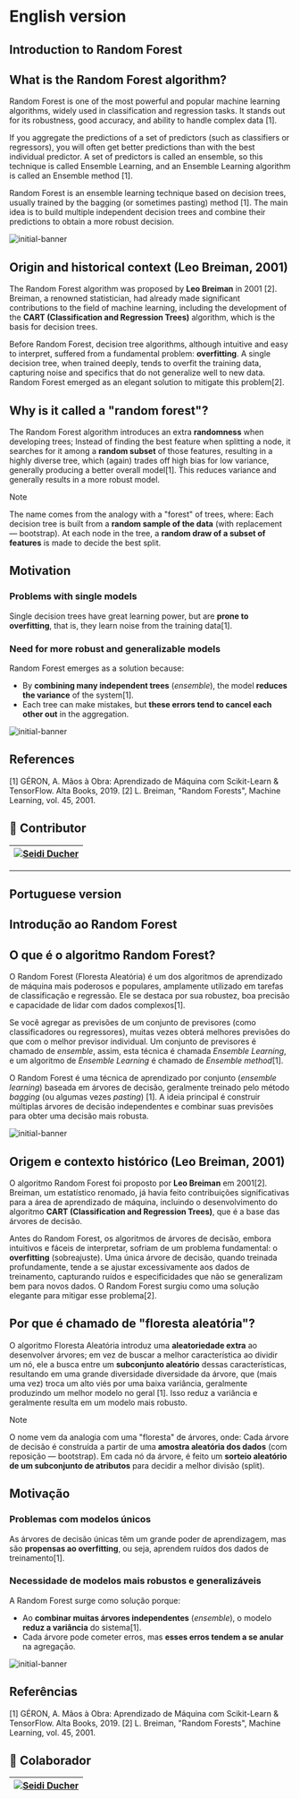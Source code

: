 # English version

## Introduction to Random Forest

## What is the Random Forest algorithm?

Random Forest is one of the most powerful and popular machine learning algorithms, widely used in classification and regression tasks. It stands out for its robustness, good accuracy, and ability to handle complex data [1].

If you aggregate the predictions of a set of predictors (such as classifiers or regressors), you will often get better predictions than with the best individual predictor. A set of predictors is called an ensemble, so this technique is called Ensemble Learning, and an Ensemble Learning algorithm is called an Ensemble method [1].

Random Forest is an ensemble learning technique based on decision trees, usually trained by the bagging (or sometimes pasting) method [1]. The main idea is to build multiple independent decision trees and combine their predictions to obtain a more robust decision.

![initial-banner](./img/forest.jpeg)

## Origin and historical context (Leo Breiman, 2001)

The Random Forest algorithm was proposed by **Leo Breiman** in 2001 [2]. Breiman, a renowned statistician, had already made significant contributions to the field of machine learning, including the development of the **CART (Classification and Regression Trees)** algorithm, which is the basis for decision trees.

Before Random Forest, decision tree algorithms, although intuitive and easy to interpret, suffered from a fundamental problem: **overfitting**. A single decision tree, when trained deeply, tends to overfit the training data, capturing noise and specifics that do not generalize well to new data. Random Forest emerged as an elegant solution to mitigate this problem[2].

## Why is it called a "random forest"?

The Random Forest algorithm introduces an extra **randomness** when developing trees; Instead of finding the best feature when splitting a node, it searches for it among a **random subset** of those features, resulting in a highly diverse tree, which (again) trades off high bias for low variance, generally producing a better overall model[1]. This reduces variance and generally results in a more robust model.

> [!NOTE]
>The name comes from the analogy with a "forest" of trees, where:
>Each decision tree is built from a **random sample of the data** (with replacement — bootstrap).
>At each node in the tree, a **random draw of a subset of features** is made to decide the best split.

## Motivation

### Problems with single models

Single decision trees have great learning power, but are **prone to overfitting**, that is, they learn noise from the training data[1].

### Need for more robust and generalizable models

Random Forest emerges as a solution because:

* By **combining many independent trees** (*ensemble*), the model **reduces the variance** of the system[1].
* Each tree can make mistakes, but **these errors tend to cancel each other out** in the aggregation.

![initial-banner](./img/arv_bag.png)

## References

[1] GÉRON, A. Mãos à Obra: Aprendizado de Máquina com Scikit-Learn & TensorFlow. Alta Books, 2019.
[2] L. Breiman, "Random Forests", Machine Learning, vol. 45, 2001.

## 👾 Contributor

|  [![Seidi Ducher](https://avatars.githubusercontent.com/u/153019298?v=4)](https://github.com/seidiDucher)  
| :---:

---

## Portuguese version

## Introdução ao Random Forest

## O que é o algoritmo Random Forest?

O Random Forest (Floresta Aleatória) é um dos algoritmos de aprendizado de máquina mais poderosos e populares, amplamente utilizado em tarefas de classificação e regressão. Ele se destaca por sua robustez, boa precisão e capacidade de lidar com dados complexos[1].

Se você agregar as previsões de um conjunto de previsores (como classificadores ou regressores), muitas vezes obterá melhores previsões do que com o melhor previsor individual. Um conjunto de previsores é chamado de *ensemble*, assim, esta técnica é chamada *Ensemble Learning*, e um algoritmo de *Ensemble Learning* é chamado de *Ensemble method*[1].

O Random Forest é uma técnica de aprendizado por conjunto (*ensemble learning*) baseada em árvores de decisão, geralmente treinado pelo método *bagging* (ou algumas vezes *pasting*) [1]. A ideia principal é construir múltiplas árvores de decisão independentes e combinar suas previsões para obter uma decisão mais robusta.

![initial-banner](./img/forest.jpeg)

## Origem e contexto histórico (Leo Breiman, 2001)

O algoritmo Random Forest foi proposto por **Leo Breiman** em 2001[2]. Breiman, um estatístico renomado, já havia feito contribuições significativas para a área de aprendizado de máquina, incluindo o desenvolvimento do algoritmo **CART (Classification and Regression Trees)**, que é a base das árvores de decisão.

Antes do Random Forest, os algoritmos de árvores de decisão, embora intuitivos e fáceis de interpretar, sofriam de um problema fundamental: o **overfitting** (sobreajuste). Uma única árvore de decisão, quando treinada profundamente, tende a se ajustar excessivamente aos dados de treinamento, capturando ruídos e especificidades que não se generalizam bem para novos dados. O Random Forest surgiu como uma solução elegante para mitigar esse problema[2].

## Por que é chamado de "floresta aleatória"?

O algoritmo Floresta Aleatória introduz uma **aleatoriedade extra** ao desenvolver árvores; em vez de buscar a melhor característica ao dividir um nó, ele a busca entre um **subconjunto aleatório** dessas características, resultando em uma grande diversidade diversidade da árvore, que (mais uma vez) troca um alto viés por uma baixa variância, geralmente produzindo um melhor modelo no geral [1]. Isso reduz a variância e geralmente resulta em um modelo mais robusto.

> [!NOTE]
>O nome vem da analogia com uma "floresta" de árvores, onde:
>Cada árvore de decisão é construída a partir de uma **amostra aleatória dos dados** (com reposição — bootstrap).
>Em cada nó da árvore, é feito um **sorteio aleatório de um subconjunto de atributos** para decidir a melhor divisão (split).

## Motivação

### Problemas com modelos únicos

As árvores de decisão únicas têm um grande poder de aprendizagem, mas são **propensas ao overfitting**, ou seja, aprendem ruídos dos dados de treinamento[1].

### Necessidade de modelos mais robustos e generalizáveis

A Random Forest surge como solução porque:

* Ao **combinar muitas árvores independentes** (*ensemble*), o modelo **reduz a variância** do sistema[1].
* Cada árvore pode cometer erros, mas **esses erros tendem a se anular** na agregação.

![initial-banner](./img/arv_bag.png)

## Referências

[1] GÉRON, A. Mãos à Obra: Aprendizado de Máquina com Scikit-Learn & TensorFlow. Alta Books, 2019.
[2] L. Breiman, "Random Forests", Machine Learning, vol. 45,  2001.

## 👾 Colaborador

|  [![Seidi Ducher](https://avatars.githubusercontent.com/u/153019298?v=4)](https://github.com/seidiDucher)
| :---:
